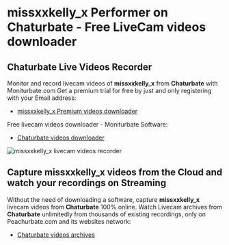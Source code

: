 # missxxkelly_x Performer on Chaturbate - Free LiveCam videos downloader

## Chaturbate Live Videos Recorder

Monitor and record livecam videos of **missxxkelly_x** from **Chaturbate** with Moniturbate.com
Get a premium trial for free by just and only registering with your Email address:
* [missxxkelly_x Premium videos downloader](https://moniturbate.com/request-demo-licence-key.html)

Free livecam videos downloader - Moniturbate Software:
* [Chaturbate videos downloader](https://moniturbate.com/moniturbate-download-software.html)

![missxxkelly_x livecam videos recorder](https://peachurnet.com/templates/moniturbate-software.png)


## Capture missxxkelly_x videos from the Cloud and watch your recordings on Streaming

Without the need of downloading a software, capture **missxxkelly_x** livecam videos from **Chaturbate** 100% online.
Watch Livecam archives from **Chaturbate** unlimitedly from thousands of existing recordings, only on Peachurbate.com and its websites network:
* [Chaturbate videos archives](https://peachurnet.com/)